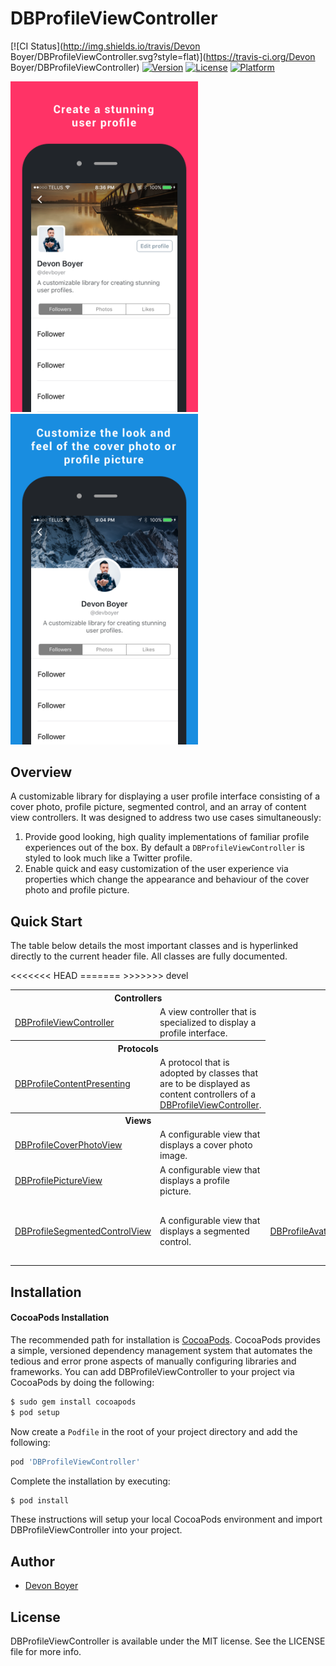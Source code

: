 # DBProfileViewController

[![CI Status](http://img.shields.io/travis/Devon Boyer/DBProfileViewController.svg?style=flat)](https://travis-ci.org/Devon Boyer/DBProfileViewController)
[![Version](https://img.shields.io/cocoapods/v/DBProfileViewController.svg?style=flat)](http://cocoapods.org/pods/DBProfileViewController)
[![License](https://img.shields.io/cocoapods/l/DBProfileViewController.svg?style=flat)](http://cocoapods.org/pods/DBProfileViewController)
[![Platform](https://img.shields.io/cocoapods/p/DBProfileViewController.svg?style=flat)](http://cocoapods.org/pods/DBProfileViewController)

<img src="Screenshots/db-profile-screenshot-1.png" width="300">
<img src="Screenshots/db-profile-screenshot-2.png" width="300">

## Overview

A customizable library for displaying a user profile interface consisting of a cover photo, profile picture, segmented control, and an array of content view controllers. It was designed to address two use cases simultaneously:

1. Provide good looking, high quality implementations of familiar profile experiences out of the box. By default a `DBProfileViewController` is styled to look much like a Twitter profile.
2. Enable quick and easy customization of the user experience via properties which change the appearance and behaviour of the cover photo and profile picture.

## Quick Start

The table below details the most important classes and is hyperlinked directly to the current header file. All classes are fully documented.

<table>
    <tr><th colspan="2" style="text-align:center;">Controllers</th></tr>
    <tr>
        <td><a href="Source/Controllers/DBProfileViewController.h">DBProfileViewController</a></td>
        <td>A view controller that is specialized to display a profile interface.</td>
    </tr>
    <tr><th colspan="2" style="text-align:center;">Protocols</th></tr>
    <tr>
        <td><a href="Source/Protocols/DBProfileContentPresenting.h">DBProfileContentPresenting</a></td>
        <td>A protocol that is adopted by classes that are to be displayed as content controllers of a <a       href="Source/Controllers/DBProfileViewController.h">DBProfileViewController</a>.</td>
    </tr>
    <tr><th colspan="2" style="text-align:center;">Views</th></tr>
    <tr>
        <td><a href="Source/Views/DBProfileCoverPhotoView.h">DBProfileCoverPhotoView</a></td>
        <td>A configurable view that displays a cover photo image.</td>
    </tr>
    <tr>
<<<<<<< HEAD
        <td><a href="Source/Views/DBProfilePictureView.h">DBProfilePictureView</a></td>
        <td>A configurable view that displays a profile picture.</td>
    </tr>
    <tr>
        <td><a href="Source/Views/DBProfileSegmentedControlView.h">DBProfileSegmentedControlView</a></td>
        <td>A configurable view that displays a segmented control.</td>
=======
        <td><a href="Source/Views/DBProfileAvatarView.h">DBProfileAvatarView</a></td>
        <td>A configurable view that displays an avatar image.</td>
>>>>>>> devel
    </tr>
</table>

## Installation

#### CocoaPods Installation

The recommended path for installation is [CocoaPods](http://cocoapods.org/). CocoaPods provides a simple, versioned dependency management system that automates the tedious and error prone aspects of manually configuring libraries and frameworks. You can add DBProfileViewController to your project via CocoaPods by doing the following:

```sh
$ sudo gem install cocoapods
$ pod setup
```

Now create a `Podfile` in the root of your project directory and add the following:

```ruby
pod 'DBProfileViewController'
```

Complete the installation by executing:

```sh
$ pod install
```

These instructions will setup your local CocoaPods environment and import DBProfileViewController into your project.

## Author

* [Devon Boyer](https://github.com/devonboyer)

## License

DBProfileViewController is available under the MIT license. See the LICENSE file for more info.
